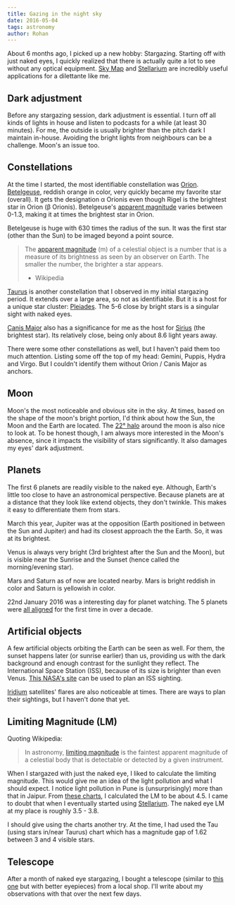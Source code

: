 ```yaml
---
title: Gazing in the night sky
date: 2016-05-04
tags: astronomy
author: Rohan
---
```


About 6 months ago, I picked up a new hobby: Stargazing. Starting off with just
naked eyes, I quickly realized that there is actually quite a lot to see without
any optical equipment. [Sky Map][] and [Stellarium][] are incredibly useful
applications for a dilettante like me.

## Dark adjustment

Before any stargazing session, dark adjustment is essential. I turn off all
kinds of lights in house and listen to podcasts for a while (at least 30
minutes). For me, the outside is usually brighter than the pitch dark I maintain
in-house. Avoiding the bright lights from neighbours can be a challenge. Moon's
an issue too.

## Constellations

At the time I started, the most identifiable constellation was
[Orion][]. [Betelgeuse][], reddish orange in color, very quickly became my
favorite star (overall). It gets the designation α Orionis even though Rigel is
the brightest star in Orion (β Orionis). Betelgeuse's [apparent magnitude][]
varies between 0-1.3, making it at times the brightest star in Orion.

Betelgeuse is huge with 630 times the radius of the sun. It was the first star
(other than the Sun) to be imaged beyond a point source.

> The [apparent magnitude][] (m) of a celestial object is a number that is a
> measure of its brightness as seen by an observer on Earth. The smaller the
> number, the
> brighter a star appears.  
> - Wikipedia

[Taurus][] is another constellation that I observed in my initial stargazing
period. It extends over a large area, so not as identifiable. But it is a host
for a unique star cluster: [Pleiades][]. The 5-6 close by bright stars is a
singular sight with naked eyes.

[Canis Major][] also has a significance for me as the host for [Sirius][] (the
brightest star). Its relatively close, being only about 8.6 light years away.

There were some other constellations as well, but I haven't paid them too much
attention. Listing some off the top of my head: Gemini, Puppis, Hydra and
Virgo. But I couldn't identify them without Orion / Canis Major as anchors.

## Moon

Moon's the most noticeable and obvious site in the sky. At times, based on the
shape of the moon's bright portion, I'd think about how the Sun, the Moon and
the Earth are located. The [22° halo][halo] around the moon is also nice to look
at. To be honest though, I am always more interested in the Moon's absence,
since it impacts the visibility of stars significantly. It also damages my eyes'
dark adjustment.

## Planets

The first 6 planets are readily visible to the naked eye. Although, Earth's
little too close to have an astronomical perspective. Because planets are at a
distance that they look like extend objects, they don't twinkle. This makes it
easy to differentiate them from stars.

March this year, Jupiter was at the opposition (Earth positioned in between the
Sun and Jupiter) and had its closest approach the the Earth. So, it was at its
brightest.

Venus is always very bright (3rd brightest after the Sun and the Moon), but is
visible near the Sunrise and the Sunset (hence called the morning/evening star).

Mars and Saturn as of now are located nearby. Mars is bright reddish in color
and Saturn is yellowish in color.

22nd January 2016 was a interesting day for planet watching. The 5 planets were
[all aligned][planet-line] for the first time in over a decade.

## Artificial objects

A few artificial objects orbiting the Earth can be seen as well. For them, the
sunset happens later (or sunrise earlier) than us, providing us with the dark
background and enough contrast for the sunlight they reflect. The International
Space Station (ISS), because of its size is brighter than even
Venus. [This NASA's site][spotthestation] can be used to plan an ISS sighting.

[Iridium][] satellites' flares are also noticeable at times. There are ways to
plan their sightings, but I haven't done that yet.


## Limiting Magnitude (LM)

Quoting Wikipedia:

> In astronomy, [limiting magnitude][] is the faintest apparent magnitude of a
> celestial body that is detectable or detected by a given instrument.

When I stargazed with just the naked eye, I liked to calculate the limiting
magnitude. This would give me an idea of the light pollution and what I should
expect. I notice light pollution in Pune is (unsurprisingly) more than that in
Jaipur. From [these charts][LM charts], I calculated the LM to be about 4.5. I
came to doubt that when I eventually started using [Stellarium][]. The naked eye
LM at my place is roughly 3.5 - 3.8.

I should give using the charts another try. At the time, I had used the Tau
(using stars in/near Taurus) chart which has a magnitude gap of 1.62 between 3
and 4 visible stars.

## Telescope

After a month of naked eye stargazing, I bought a telescope (similar to
[this one][telescope-114mm] but with better eyepieces) from a local shop. I'll
write about my observations with that over the next few days.

[Sky Map]: https://play.google.com/store/apps/details?id=com.google.android.stardroid&hl=en
[apparent magnitude]: https://en.wikipedia.org/wiki/Apparent_magnitude
[Taurus]: https://en.wikipedia.org/wiki/Taurus_(constellation)
[Orion]: https://en.wikipedia.org/wiki/Orion_(constellation)
[Canis Major]: https://en.wikipedia.org/wiki/Canis_Major
[Betelgeuse]: https://en.wikipedia.org/wiki/Betelgeuse
[Sirius]: https://en.wikipedia.org/wiki/Sirius
[Pleiades]: https://en.wikipedia.org/wiki/Pleiades
[halo]: https://en.wikipedia.org/wiki/22°_halo
[planet-line]: http://news.nationalgeographic.com/2015/12/160120-planet-parade-stargazing-astronomy/
[Iridium]: https://en.wikipedia.org/wiki/Satellite_flare#Iridium_flares
[spotthestation]: https://spotthestation.nasa.gov/
[LM charts]: http://www.imo.net/visual/major/observation/lm
[limiting magnitude]: https://en.wikipedia.org/wiki/Limiting_magnitude
[Stellarium]: http://stellarium.org/
[telescope-114mm]: http://www.amazon.com/gp/product/B0000Y8C2Y/ref=as_li_tl?ie=UTF8&camp=1789&creative=9325&creativeASIN=B0000Y8C2Y&linkCode=as2&tag=crodjer-20&linkId=H3RLG5OMNQX6ZMOH
